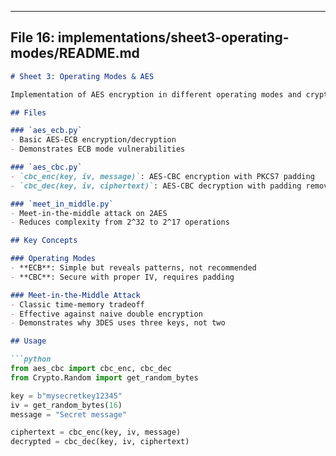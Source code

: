 ---

## File 16: implementations/sheet3-operating-modes/README.md
```markdown
# Sheet 3: Operating Modes & AES

Implementation of AES encryption in different operating modes and cryptanalytic attacks.

## Files

### `aes_ecb.py`
- Basic AES-ECB encryption/decryption
- Demonstrates ECB mode vulnerabilities

### `aes_cbc.py`
- `cbc_enc(key, iv, message)`: AES-CBC encryption with PKCS7 padding
- `cbc_dec(key, iv, ciphertext)`: AES-CBC decryption with padding removal

### `meet_in_middle.py`
- Meet-in-the-middle attack on 2AES
- Reduces complexity from 2^32 to 2^17 operations

## Key Concepts

### Operating Modes
- **ECB**: Simple but reveals patterns, not recommended
- **CBC**: Secure with proper IV, requires padding

### Meet-in-the-Middle Attack
- Classic time-memory tradeoff
- Effective against naive double encryption
- Demonstrates why 3DES uses three keys, not two

## Usage

```python
from aes_cbc import cbc_enc, cbc_dec
from Crypto.Random import get_random_bytes

key = b"mysecretkey12345"
iv = get_random_bytes(16)
message = "Secret message"

ciphertext = cbc_enc(key, iv, message)
decrypted = cbc_dec(key, iv, ciphertext)